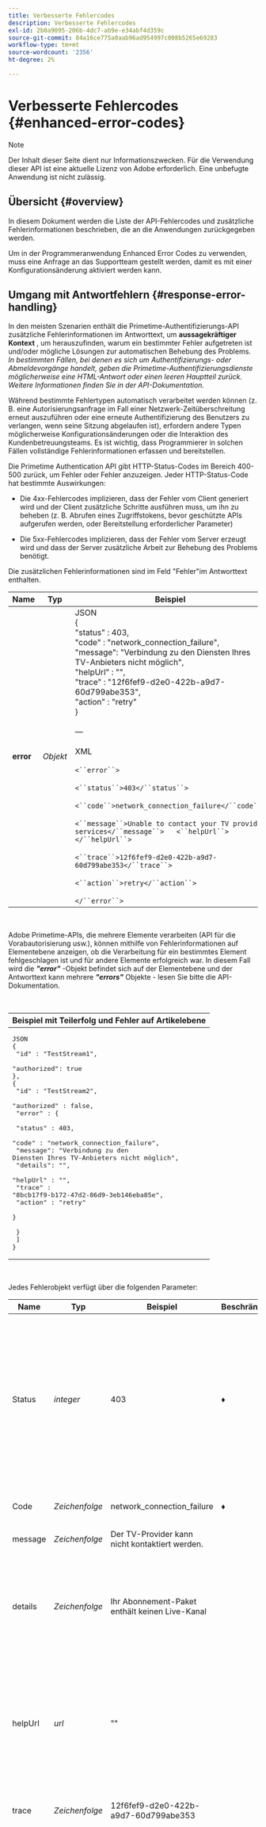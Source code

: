 ```yaml
---
title: Verbesserte Fehlercodes
description: Verbesserte Fehlercodes
exl-id: 2b0a9095-206b-4dc7-ab9e-e34abf4d359c
source-git-commit: 84a16ce775a0aab96ad954997c008b5265e69283
workflow-type: tm+mt
source-wordcount: '2356'
ht-degree: 2%

---
```


# Verbesserte Fehlercodes {#enhanced-error-codes}

>[!NOTE]
>
>Der Inhalt dieser Seite dient nur Informationszwecken. Für die Verwendung dieser API ist eine aktuelle Lizenz von Adobe erforderlich. Eine unbefugte Anwendung ist nicht zulässig.

## Übersicht {#overview}

In diesem Dokument werden die Liste der API-Fehlercodes und zusätzliche Fehlerinformationen beschrieben, die an die Anwendungen zurückgegeben werden.

Um in der Programmeranwendung Enhanced Error Codes zu verwenden, muss eine Anfrage an das Supportteam gestellt werden, damit es mit einer Konfigurationsänderung aktiviert werden kann.

## Umgang mit Antwortfehlern {#response-error-handling}

In den meisten Szenarien enthält die Primetime-Authentifizierungs-API zusätzliche Fehlerinformationen im Antworttext, um **aussagekräftiger Kontext** , um herauszufinden, warum ein bestimmter Fehler aufgetreten ist und/oder mögliche Lösungen zur automatischen Behebung des Problems.  *In bestimmten Fällen, bei denen es sich um Authentifizierungs- oder Abmeldevorgänge handelt, geben die Primetime-Authentifizierungsdienste möglicherweise eine HTML-Antwort oder einen leeren Hauptteil zurück. Weitere Informationen finden Sie in der API-Dokumentation.*

Während bestimmte Fehlertypen automatisch verarbeitet werden können (z. B. eine Autorisierungsanfrage im Fall einer Netzwerk-Zeitüberschreitung erneut auszuführen oder eine erneute Authentifizierung des Benutzers zu verlangen, wenn seine Sitzung abgelaufen ist), erfordern andere Typen möglicherweise Konfigurationsänderungen oder die Interaktion des Kundenbetreuungsteams. Es ist wichtig, dass Programmierer in solchen Fällen vollständige Fehlerinformationen erfassen und bereitstellen.

Die Primetime Authentication API gibt HTTP-Status-Codes im Bereich 400-500 zurück, um Fehler oder Fehler anzuzeigen. Jeder HTTP-Status-Code hat bestimmte Auswirkungen:

- Die 4xx-Fehlercodes implizieren, dass der Fehler vom Client generiert wird und der Client zusätzliche Schritte ausführen muss, um ihn zu beheben (z. B. Abrufen eines Zugriffstokens, bevor geschützte APIs aufgerufen werden, oder Bereitstellung erforderlicher Parameter)

- Die 5xx-Fehlercodes implizieren, dass der Fehler vom Server erzeugt wird und dass der Server zusätzliche Arbeit zur Behebung des Problems benötigt.

Die zusätzlichen Fehlerinformationen sind im Feld &quot;Fehler&quot;im Antworttext enthalten.




| Name | Typ | Beispiel | Beschreibung |
| --- | --- | --- | --- |
| **error** | _Objekt_ | JSON <br>    {<br>        &quot;status&quot; : 403,<br>        &quot;code&quot; : &quot;network_connection_failure&quot;,<br>        &quot;message&quot;: &quot;Verbindung zu den Diensten Ihres TV-Anbieters nicht möglich&quot;,<br>        &quot;helpUrl&quot; : &quot;&quot;,<br>        &quot;trace&quot; : &quot;12f6fef9-d2e0-422b-a9d7-60d799abe353&quot;,<br>        &quot;action&quot; : &quot;retry&quot;<br>    }<br><br>—<br><br>XML<br><br>`<``error``>`<br><br>`<``status``>403</``status``>`<br><br>`<``code``>network_connection_failure</``code``>`<br><br>`<``message``>Unable to contact your TV provider services</``message``>   <``helpUrl``></``helpUrl``>`<br><br>`<``trace``>12f6fef9-d2e0-422b-a9d7-60d799abe353</``trace``>`<br><br>`<``action``>retry</``action``>`<br><br>`</``error``> ` | Eine Sammlung oder Fehlerobjekte, die beim Versuch erfasst wurden, die Anfrage abzuschließen. |

</br>

Adobe Primetime-APIs, die mehrere Elemente verarbeiten (API für die Vorabautorisierung usw.), können mithilfe von Fehlerinformationen auf Elementebene anzeigen, ob die Verarbeitung für ein bestimmtes Element fehlgeschlagen ist und für andere Elemente erfolgreich war. In diesem Fall wird die ***&quot;error&quot;*** -Objekt befindet sich auf der Elementebene und der Antworttext kann mehrere ***&quot;errors&quot;*** Objekte - lesen Sie bitte die API-Dokumentation.

</br>

| Beispiel mit Teilerfolg und Fehler auf Artikelebene |
| ---------------------- |
| <pre lang="json">JSON <br>{<br>  &quot;id&quot; : &quot;TestStream1&quot;,<br>  &quot;authorized&quot;: true <br>}, </br>{ </br>  &quot;id&quot; : &quot;TestStream2&quot;, <br>   &quot;authorized&quot; : false, </br>   &quot;error&quot; : { <br> </br>      &quot;status&quot; : 403,<br>      &quot;code&quot; : &quot;network_connection_failure&quot;,<br>      &quot;message&quot;: &quot;Verbindung zu den Diensten Ihres TV-Anbieters nicht möglich&quot;,<br>      &quot;details&quot;: &quot;&quot;,<br>      &quot;helpUrl&quot; : &quot;&quot;,<br>      &quot;trace&quot; : &quot;8bcb17f9-b172-47d2-86d9-3eb146eba85e&quot;,<br>      &quot;action&quot; : &quot;retry&quot;</br>    }<br> </br>   }<br> ] </br>} </pre> |

</br>

Jedes Fehlerobjekt verfügt über die folgenden Parameter:

| Name | Typ | Beispiel | Beschränkt | Beschreibung |
|----|----|----|----|--------------|
| Status | *integer* | 403 | ♦ | Der Antwort-HTTP-Statuscode wie in RFC 7231 dokumentiert (https://tools.ietf.org/html/rfc7231#section-6) <br> - 400 Ungültige Anfrage <br> - 400 Ungültige Anfrage <br> - 400 Ungültige Anfrage <br> - 401 Nicht autorisiert <br> - 403 Verboten <br> - 404 Nicht gefunden <br> - 405 Methode nicht zulässig <br> - 409 Konflikt <br> - 410 Stück <br> - 412 Vorbedingung fehlgeschlagen <br> - 429 Zu viele Anfragen <br> - 500 Interval server error <br> - 503 Dienst nicht verfügbar |
| Code | *Zeichenfolge* | network_connection_failure | ♦ | Der standardmäßige Fehlercode für die Primetime-Authentifizierung. Die vollständige Liste der Fehler-Codes finden Sie unten. |
| message | *Zeichenfolge* | Der TV-Provider kann nicht kontaktiert werden. | | Vom Menschen lesbare Nachricht, die dem Endbenutzer angezeigt werden kann. |
| details | *Zeichenfolge* | Ihr Abonnement-Paket enthält keinen Live-Kanal | | In einigen Fällen wird eine detaillierte Meldung von den MVPD-Autorisierungsendpunkten oder vom Programmierer durch Abbauregeln bereitgestellt. <br> <br> Beachten Sie, dass dieses Feld möglicherweise nicht in den Fehlerfeldern vorhanden ist, wenn von den Partnerdiensten keine benutzerdefinierte Nachricht empfangen wurde. |
| helpUrl | *url* | &quot;&quot; | | Eine URL, die Links zu weiteren Informationen über den Grund dieses Fehlers und mögliche Lösungen enthält. <br> <br>  Der URI stellt eine absolute URL dar und sollte nicht aus dem Fehlercode abgeleitet werden. Je nach Fehlerkontext kann eine andere URL angegeben werden. Beispielsweise liefert derselbe &quot;bad_request&quot;-Fehlercode verschiedene URLs für Authentifizierungs- und Autorisierungsdienste. |
| trace | *Zeichenfolge* | 12f6fef9-d2e0-422b-a9d7-60d799abe353 | | Eine eindeutige Kennung für diese Antwort, die verwendet werden kann, wenn der Support kontaktiert wird, um bestimmte Probleme in komplexeren Szenarien zu identifizieren. |
| action | *Zeichenfolge* | Wiederholen | ♦ | *Empfohlene Maßnahmen zur Behebung der Situation:* </br><br> -none - Leider gibt es keine vordefinierten Maßnahmen, um dieses Problem zu beheben. Dies könnte auf einen falschen Aufruf der öffentlichen API hindeuten </br><br>-configuration - Eine Konfigurationsänderung ist über das TVE-Dashboard oder durch Kontaktaufnahme mit dem Support erforderlich. </br><br>-application-registration - Der Antrag muss sich selbst registrieren. </br><br>-authentication - Der Benutzer muss sich authentifizieren oder erneut authentifizieren. </br><br>-authorization - Der Benutzer muss eine Autorisierung für die jeweilige Ressource erhalten. </br><br>-Abbau - Es sollte eine gewisse Form des Abbaus angewendet werden. </br><br>-retry - Ein erneuter Versuch mit der Anfrage kann das Problem lösen</br><br>-retry-after - Ein erneuter Versuch, die Anfrage nach dem angegebenen Zeitraum erneut durchzuführen, könnte das Problem lösen. |

</br>

**Hinweise:**

- ***Beschränkt*** column *gibt an, ob der entsprechende Feldwert einen endlichen Satz darstellt* (z. B. vorhandene HTTP-Status-Codes für &quot;*status*&quot;). Zukünftige Aktualisierungen dieser Spezifikation könnten Werte zur eingeschränkten Liste hinzufügen, vorhandene Werte werden jedoch nicht entfernt oder geändert. Unbeschränkte Felder können in der Regel beliebige Daten enthalten, es gibt jedoch Einschränkungen, um eine angemessene Größe sicherzustellen.

- Jede Adobe-Antwort enthält eine &quot;Adobe-Request-Id&quot;, die die Client-Anfrage über unsere HTTP-Dienste hinweg identifiziert. Die &quot;**trace**&quot; -Feld ergänzt dies und sollte zusammen gemeldet werden.

## HTTP-Status-Codes und Fehlercodes {#http-status-codes-and-error-codes}

Die Inkonsistenzen zwischen verschiedenen Fehlercodes und den zugehörigen HTTP-Status-Codes sind auf die Abwärtskompatibilitätsanforderungen bei älteren SDK und Anwendungen zurückzuführen (z. B. *unknown\_application* gibt 400 Bad Request zurück, während *unknown\_software\_statement* Erträge 401 Nicht autorisiert). Die Behebung dieser Inkonsistenzen wird in künftigen Ausführungen angestrebt.

## Aktionen und Fehlercodes {#actions-and-error-codes}

Für die meisten Fehler-Codes können mehrere Aktionen als Pfade zur Behebung des vorliegenden Problems geeignet sein, oder sogar mehrere Aktionen können erforderlich sein, um sie automatisch zu beheben. Wir haben uns dafür entschieden, die Person mit der höchsten Wahrscheinlichkeit anzugeben, den Fehler zu beheben. Die **Aktionen** kann in drei Kategorien unterteilt werden:

1. , die versuchen, den Anforderungskontext zu beheben (Wiederholen, Wiederholen)
1. , die versuchen, den Benutzerkontext innerhalb der Anwendung zu beheben (Anwendungsregistrierung, Authentifizierung, Autorisierung)
1. , die versuchen, den Integrationskontext zwischen einer Anwendung und einem Identitäts-Provider zu beheben (Konfiguration, Verschlechterung)

Für die erste Kategorie (Wiederholen und Wiederholen) reicht es möglicherweise aus, dieselbe Anfrage einfach erneut auszuführen, um das Problem zu lösen. Im Fall von APIs, die mehrere Elemente verarbeiten, sollte die Anwendung die Anfrage wiederholen und nur die Elemente mit der Aktion &quot;Wiederholen&quot;oder &quot;Wiederholen nach&quot;einschließen. Für &quot;*Wiederholen*&quot; Aktion, ein &quot;<u>Wiederholen nach</u>&quot;-Kopfzeile gibt an, wie viele Sekunden die Anwendung warten soll, bevor die Anfrage wiederholt wird.

Bei der zweiten und dritten Kategorie hängt die tatsächliche Aktionsimplementierung in hohem Maße von den Anwendungsfunktionen ab. Beispiel: &quot;*Abbau*&quot;kann entweder als &quot;Wechsel auf 15 Minuten temporäre Pässe implementiert werden, um Benutzern die Wiedergabe des Inhalts zu ermöglichen&quot; oder als &quot;automatisches Tool zur Anwendung von AUTHN-ALL oder AUTHZ-ALL-Abbau für die Integration mit dem angegebenen MVPD&quot;. Ähnlich wie &quot;*Authentifizierung*&quot;Trigger einer passiven Authentifizierung (Back-Channel-Authentifizierung) auf einem Tablet und eines Vollbildauthentifizierungsflusses auf vernetzten TVs. Deshalb haben wir uns dafür entschieden, vollständige URLs mit Schema und allen Parametern bereitzustellen.

## Fehlercodes {#error-codes}

In der folgenden Tabelle sind die möglichen Fehlercodes, die zugehörigen Nachrichten und möglichen Aktionen aufgeführt.

| Aktion | Fehler-Code | HTTP-Statuscode | Beschreibung |
|---|---|---|--------------|
| Konfiguration | *authorization_denied_by_mvpd* | 403 | Der MVPD hat eine &quot;Ablehnen&quot;-Entscheidung zurückgegeben, wenn er eine Autorisierung für die angegebene Ressource anfordert. |
|  | *authorization_denied_by_parental_Controls* | 403 | Der MVPD hat die Entscheidung &quot;Ablehnen&quot;zurückgegeben, da die elterlichen Kontrolleinstellungen für die angegebene Ressource festgelegt wurden. |
|  | *authorization_denied_by_programmer* | 403 | Die vom Programmierer angewendete Abbauregel erzwingt eine &quot;Ablehnen&quot;-Entscheidung für den aktuellen Benutzer. |
|  | *bad_request* | 400 | Die API-Anfrage ist ungültig oder falsch gebildet. Lesen Sie die API-Dokumentation , um die Anforderungsanforderungen zu ermitteln. |
|  | *individualization_service_unavailable* | 503 | Die Anfrage schlug fehl, da der Individualisierungsdienst nicht verfügbar war. |
|  | *internal_error* | 500 | Die Anfrage schlug aufgrund eines internen Server-Fehlers fehl. |
|  | *invalid_client_time* | 400 | Der Client-Computer Datum/Uhrzeit/Zeitzone ist nicht korrekt eingestellt. Dies führt wahrscheinlich zu Authentifizierungs-/Autorisierungsfehlern. |
|  | *invalid_custom_scheme* | 400 | Das in der Anwendungsregistrierung verwendete benutzerdefinierte Schema wird nicht erkannt. Prüfen Sie die Konfiguration des TVE-Dashboards auf die korrekten benutzerdefinierten Schemawerte. |
|  | *invalid_domain* | 400 | Der Anfragende verwendet eine ungültige Domäne. Alle Domänen, die von einer bestimmten Anforderer-ID verwendet werden, müssen von Adobe auf die Whitelist gesetzt werden. |
|  | *invalid_header* | 400 | Die Anfrage schlug fehl, da sie eine ungültige Kopfzeile enthielt. Lesen Sie die API-Dokumentation, um festzustellen, welche Kopfzeilen für Ihre Anfrage gültig sind und ob Einschränkungen für ihren Wert bestehen. |
|  | *invalid_http_method* | 405 | Die mit der Anfrage verknüpfte HTTP-Methode wird nicht unterstützt. Lesen Sie die API-Dokumentation , um die unterstützten HTTP-Methoden für Ihre Anfrage zu ermitteln. |
|  | *invalid_parameter_value* | 400 | Die Anfrage schlug fehl, da sie einen ungültigen Parameter- oder Parameterwert enthielt. Lesen Sie die API-Dokumentation, um festzustellen, welche Parameter für Ihre Anfrage gültig sind und ob Einschränkungen für deren Wert bestehen. |
|  | *invalid_resource_value* | 400 | Die Anfrage schlug fehl, weil eine ungültige oder fehlerhafte Ressource verwendet wurde. Lesen Sie die API-Dokumentation , um festzustellen, wie komplexe Ressourcen für Ihre Anfrage kodiert werden müssen und ob Einschränkungen hinsichtlich Wert und/oder Größe bestehen. |
|  | *invalid_registration_code | 404 | Der angegebene Registrierungs-Code ist nicht mehr gültig oder abgelaufen. |
|  | *invalid_service_configuration* | 500 | Die Anfrage schlug aufgrund einer falschen Dienstkonfiguration fehl. |
|  | *missing_authentication_header* | 400 | Die Anfrage schlug fehl, da sie nicht den erforderlichen Authentifizierungs-Header für die jeweilige API enthält. |
|  | *missing_resource_mapping* | 400 | Für die angegebene Ressource gibt es keine entsprechende Zuordnung. Wenden Sie sich an den Support, um die erforderliche Zuordnung zu korrigieren. |
|  | *preauthorization_denied_by_mvpd* | 403 | Der MVPD hat eine &quot;Ablehnen&quot;-Entscheidung zurückgegeben, wenn er eine Vorabautorisierung für die angegebene Ressource beantragt. |
|  | *preauthorization_denied_by_programmer* | 403 | Die vom Programmierer angewendeten Abbauregeln erzwingen eine &quot;Ablehnen&quot;-Entscheidung für den aktuellen Benutzer. |
|  | *registration_code_service_unavailable* | 503 | Die Anfrage schlug fehl, da der Registrierungscode-Dienst nicht verfügbar ist. |
|  | *service_unavailable | 503 | Die Anfrage schlug fehl, weil der Authentifizierungs- oder Autorisierungsdienst nicht verfügbar ist. |
|  | *access_token_unavailable* | 400 | Die Anfrage schlug aufgrund eines unerwarteten Fehlers beim Abrufen des Zugriffstokens fehl. In der TVE-Dashboard-Konfiguration finden Sie verfügbare Softwareanweisungen und registrierte benutzerdefinierte Schemata. |
|  | *unsupported_client_version* | 400 | Diese Version des Primetime Authentication SDK ist zu alt und wird nicht mehr unterstützt. In der API-Dokumentation finden Sie die Schritte, die für die Aktualisierung auf die neueste Version erforderlich sind. |
|  | *network_required_ssl* | 403 | Es gibt ein SSL-Verbindungsproblem für den Ziel-Partner-Service. Wenden Sie sich an das Supportteam. |
|  | *too_many_resources* | 403 | Die Autorisierungs- oder Vorabautorisierungsanfrage schlug fehl, da zu viele Ressourcen abgefragt wurden. Wenden Sie sich an das Supportteam, um die Autorisierungs- und Vorautorisierungsbeschränkungen ordnungsgemäß zu konfigurieren. |
|  | *unknown_programmer | 400 | Der Programmierer oder Dienstleister wird nicht erkannt. Registrieren Sie den angegebenen Programmierer über das TVE-Dashboard. |
|  | *unknown_application* | 400 | Die Anwendung wird nicht erkannt. Registrieren Sie die angegebene Anwendung über das TVE-Dashboard. |
|  | *unknown_integration* | 400 | Die Integration zwischen dem angegebenen Programmierer und Identitätsanbieter existiert nicht. Verwenden Sie das TVE-Dashboard , um die erforderliche Integration zu erstellen. |
|  | *unknown_software_statement* | 401 | Die mit dem Zugriffstoken verknüpfte Softwareanweisung wird nicht erkannt. Wenden Sie sich an das Support-Team, um den Status der Software-Anweisung zu klären. |
| application-registration | *access_token_expires* | 401 | Das Zugriffstoken ist abgelaufen. Das Programm sollte das Zugriffstoken aktualisieren, wie in der API-Dokumentation angegeben. |
|  | *invalid_access_token_signature* | 401 | Die Unterschrift des Zugriffstokens ist nicht mehr gültig. Das Programm sollte das Zugriffstoken aktualisieren, wie in der API-Dokumentation angegeben. |
|  | *invalid_client_id* | 401 | Die zugehörige Client-Kennung wird nicht erkannt. Die Anwendung sollte den in der API-Dokumentation angegebenen Registrierungsprozess für Anwendungen befolgen. |
| Authentifizierung | *authentication_session_expied* | 410 | Die aktuelle Authentifizierungssitzung ist abgelaufen. Der Benutzer muss sich erneut mit einem unterstützten MVPD authentifizieren, um fortfahren zu können. |
|  | *authentication_session_missing* | 401 | Die mit dieser Anfrage verknüpfte Authentifizierungssitzung konnte nicht abgerufen werden. Der Benutzer muss sich erneut mit einem unterstützten MVPD authentifizieren, um fortfahren zu können. |
|  | *authentication_session_invalidated* | 401 | Die Authentifizierungssitzung wurde vom Identitäts-Provider ungültig gemacht. Der Benutzer muss sich erneut mit einem unterstützten MVPD authentifizieren, um fortfahren zu können. |
|  | *authentication_session_issu_mismatch | 400 | Die Autorisierungsanfrage schlug fehl, weil der angegebene MVPD für den Autorisierungsfluss sich von dem unterscheidet, der die Authentifizierungssitzung ausgestellt hat. Der Benutzer muss sich erneut mit dem gewünschten MVPD authentifizieren, um fortfahren zu können. |
|  | *authorization_denied_by_hba_policies* | 403 | Der MVPD hat aufgrund von Home-basierten Authentifizierungsrichtlinien eine &quot;Ablehnen&quot;-Entscheidung zurückgegeben. Die aktuelle Authentifizierung wurde mithilfe eines Home-based Authentication Flow (HBA) abgerufen, aber das Gerät ist nicht mehr zu Hause, wenn die Autorisierung für die angegebene Ressource angefordert wird. Der Benutzer muss sich erneut mit einem unterstützten MVPD authentifizieren, um fortfahren zu können. |
|  | *identity_not_acknowledged_by_mvpd* | 403 | Die Autorisierungsanfrage schlug fehl, weil die Benutzeridentität vom MVPD nicht erkannt wurde. |
| Autorisierung | *authorization_expires* | 410 | Die vorherige Autorisierung für die angegebene Ressource ist abgelaufen. Der Benutzer muss eine neue Autorisierung einholen, um fortfahren zu können. |
|  | *authorization_not_found* | 404 | Für die angegebene Ressource wurde keine Autorisierung gefunden. Der Benutzer muss eine neue Autorisierung einholen, um fortfahren zu können. |
|  | *device_identifier_mismatch* | 403 | Die angegebene Geräte-ID stimmt nicht mit der Identifizierung des Autorisierungsgeräts überein. Der Benutzer muss eine neue Autorisierung einholen, um fortfahren zu können. |
| Wiederholen | **network_connection_failure** | 403 | Es ist ein Verbindungsfehler mit dem zugehörigen Partnerdienst aufgetreten. Ein erneuter Versuch mit der Anfrage kann das Problem lösen. |
|  | *network_connection_timeout* | 403 | Es gab einen Verbindungstimeout mit dem zugehörigen Partnerdienst. Ein erneuter Versuch mit der Anfrage kann das Problem lösen. |
|  | *network_received_error* | 403 | Beim Abrufen der Antwort vom zugehörigen Partnerdienst trat ein Lesefehler auf. Ein erneuter Versuch mit der Anfrage kann das Problem lösen. |
|  | *maximum_execution_time_exceeded* | 403 | Die Anfrage wurde in der maximal zulässigen Zeit nicht abgeschlossen. Ein erneuter Versuch mit der Anfrage kann das Problem lösen. |
| Wiederholen | *too_many_requests* | 429 | Es wurden zu viele Anfragen innerhalb eines bestimmten Intervalls gesendet. Die Anwendung kann die Anfrage nach dem vorgeschlagenen Zeitraum erneut versuchen. |
|  | *user_rate_limit_exceeded* | 429 | Es wurden zu viele Anfragen von einem bestimmten Benutzer innerhalb eines bestimmten Zeitraums ausgegeben. Die Anwendung kann die Anfrage nach dem vorgeschlagenen Zeitraum erneut versuchen. |
